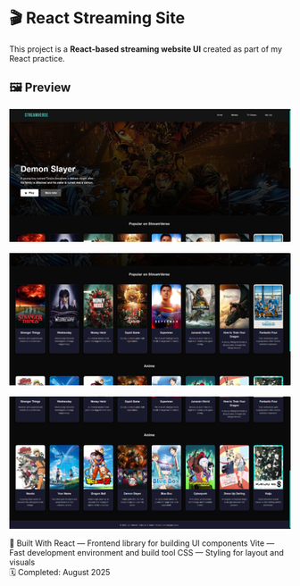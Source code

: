 # 🎬 React Streaming Site

This project is a **React-based streaming website UI** created as part of my React practice.

## 🖼️ Preview

![Home Page Preview](public/images/preview1.png) <br><br>
![Movie Detail Page](public/images/preview2.png) <br><br>
![Browse Page](public/images/preview3.png) <br>

📁 Built With
React — Frontend library for building UI components
Vite — Fast development environment and build tool
CSS — Styling for layout and visuals
<br>
🗓️ Completed: August 2025
